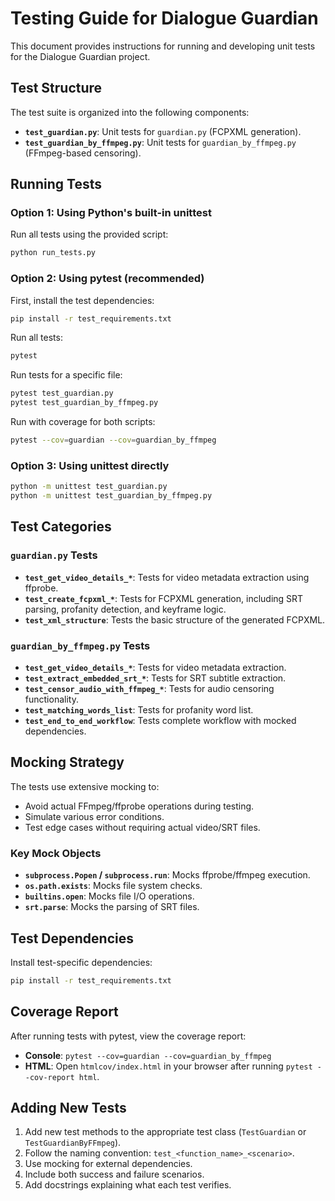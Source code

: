 <!--
SPDX-FileCopyrightText: 2025 Tony Snearly

SPDX-License-Identifier: OSL-3.0
-->

# Testing Guide for Dialogue Guardian

This document provides instructions for running and developing unit tests for the Dialogue Guardian project.

## Test Structure

The test suite is organized into the following components:

- **`test_guardian.py`**: Unit tests for `guardian.py` (FCPXML generation).
- **`test_guardian_by_ffmpeg.py`**: Unit tests for `guardian_by_ffmpeg.py` (FFmpeg-based censoring).

## Running Tests

### Option 1: Using Python's built-in unittest

Run all tests using the provided script:

```bash
python run_tests.py
```

### Option 2: Using pytest (recommended)

First, install the test dependencies:

```bash
pip install -r test_requirements.txt
```

Run all tests:

```bash
pytest
```

Run tests for a specific file:

```bash
pytest test_guardian.py
pytest test_guardian_by_ffmpeg.py
```

Run with coverage for both scripts:

```bash
pytest --cov=guardian --cov=guardian_by_ffmpeg
```

### Option 3: Using unittest directly

```bash
python -m unittest test_guardian.py
python -m unittest test_guardian_by_ffmpeg.py
```

## Test Categories

### `guardian.py` Tests

- **`test_get_video_details_*`**: Tests for video metadata extraction using ffprobe.
- **`test_create_fcpxml_*`**: Tests for FCPXML generation, including SRT parsing, profanity detection, and keyframe logic.
- **`test_xml_structure`**: Tests the basic structure of the generated FCPXML.

### `guardian_by_ffmpeg.py` Tests

- **`test_get_video_details_*`**: Tests for video metadata extraction.
- **`test_extract_embedded_srt_*`**: Tests for SRT subtitle extraction.
- **`test_censor_audio_with_ffmpeg_*`**: Tests for audio censoring functionality.
- **`test_matching_words_list`**: Tests for profanity word list.
- **`test_end_to_end_workflow`**: Tests complete workflow with mocked dependencies.

## Mocking Strategy

The tests use extensive mocking to:

- Avoid actual FFmpeg/ffprobe operations during testing.
- Simulate various error conditions.
- Test edge cases without requiring actual video/SRT files.

### Key Mock Objects

- **`subprocess.Popen` / `subprocess.run`**: Mocks ffprobe/ffmpeg execution.
- **`os.path.exists`**: Mocks file system checks.
- **`builtins.open`**: Mocks file I/O operations.
- **`srt.parse`**: Mocks the parsing of SRT files.

## Test Dependencies

Install test-specific dependencies:

```bash
pip install -r test_requirements.txt
```

## Coverage Report

After running tests with pytest, view the coverage report:

- **Console**: `pytest --cov=guardian --cov=guardian_by_ffmpeg`
- **HTML**: Open `htmlcov/index.html` in your browser after running `pytest --cov-report html`.

## Adding New Tests

1. Add new test methods to the appropriate test class (`TestGuardian` or `TestGuardianByFFmpeg`).
2. Follow the naming convention: `test_<function_name>_<scenario>`.
3. Use mocking for external dependencies.
4. Include both success and failure scenarios.
5. Add docstrings explaining what each test verifies.
